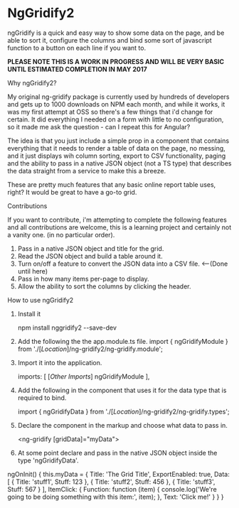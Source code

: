 # NgGridify2

ngGridify is a quick and easy way to show some data on the page, and be able to sort it, configure the columns and bind some sort of javascript function to a button on each line if you want to.

**PLEASE NOTE THIS IS A WORK IN PROGRESS AND WILL BE VERY BASIC UNTIL ESTIMATED COMPLETION IN MAY 2017**

Why ngGridify2?

My original ng-gridify package is currently used by hundreds of developers and gets up to 1000 downloads on NPM each month, and while it works, it was my first attempt at OSS so there's a few things that i'd change for certain. It did everything I needed on a form with little to no configuration, so it made me ask the question - can I repeat this for Angular?

The idea is that you just include a simple prop in a component that contains everything that it needs to render a table of data on the page, no messing, and it just displays wih column sorting, export to CSV functionality, paging and the ability to pass in a native JSON object (not a TS type) that describes the data straight from a service to make this a breeze.

These are pretty much features that any basic online report table uses, right? It would be great to have a go-to grid.

Contributions

If you want to contribute, i'm attempting to complete the following features and all contributions are welcome, this is a learning project and certainly not a vanity one. (in no particular order).

1.  Pass in a native JSON object and title for the grid.
2.  Read the JSON object and build a table around it. 
3.  Turn on/off a feature to convert the JSON data into a CSV file. <--(Done until here)
4.  Pass in how many items per-page to display.
5.  Allow the ability to sort the columns by clicking the header.


How to use ngGridify2

1.  Install it

    npm install nggridify2 --save-dev

2.  Add the following the the app.module.ts file.
      import { ngGridifyModule } from './[*Location*]/ng-gridify2/ng-gridify.module';

3.  Import it into the application.

    imports: [
        [*Other Imports*]
        ngGridifyModule
    ],

4.  Add the following in the component that uses it for the data type that is required to bind.

    import { ngGridifyData } from './[*Location*]/ng-gridify2/ng-gridify.types';

5.  Declare the component in the markup and choose what data to pass in.

    <ng-gridify [gridData]="myData"></ng-gridify>

6.  At some point declare and pass in the native JSON object inside the type 'ngGridifyData'.

  ngOnInit() { 
    this.myData = { 
      Title: 'The Grid Title', 
      ExportEnabled: true,
      Data: [
        { Title: 'stuff1', Stuff: 123 },
        { Title: 'stuff2', Stuff: 456 },
        { Title: 'stuff3', Stuff: 567 }
      ], 
      ItemClick: {
        Function: function (item) { 
          console.log('We\'re going to be doing something with this item:', item); 
        },
        Text: 'Click me!'
      }
    } 
  }

